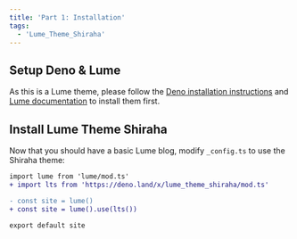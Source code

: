 ```yaml
---
title: 'Part 1: Installation'
tags:
  - 'Lume_Theme_Shiraha'
---
```


## Setup Deno & Lume

As this is a Lume theme, please follow the [Deno installation instructions](https://deno.com/manual@v1.34.2/getting_started/installation) and [Lume documentation](https://lume.land/docs/overview/installation/) to install them first.

## Install Lume Theme Shiraha

Now that you should have a basic Lume blog, modify `_config.ts` to use the Shiraha theme:

```diff caption='_config.ts'
import lume from 'lume/mod.ts'
+ import lts from 'https://deno.land/x/lume_theme_shiraha/mod.ts'

- const site = lume()
+ const site = lume().use(lts())

export default site
```
